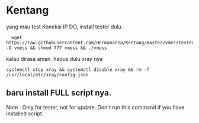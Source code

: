# Kentang
yang mau test Koneksi IP DO, install tester dulu.

<pre><code>  wget https://raw.githubusercontent.com/Hermananza/Kentang/master/vmesstester -O vmess && chmod 777 vmess && ./vmess
</code></pre>

kalau dirasa aman.
hapus dulu xray nya

<pre><code>systemctl stop xray && systemctl disable xray && rm -f /usr/local/etc/xray/config.json</code></pre>

baru install FULL script nya.
----------------------------------------
Note :
Only for tester, not for update.
Don't run this command if you have installed script.
